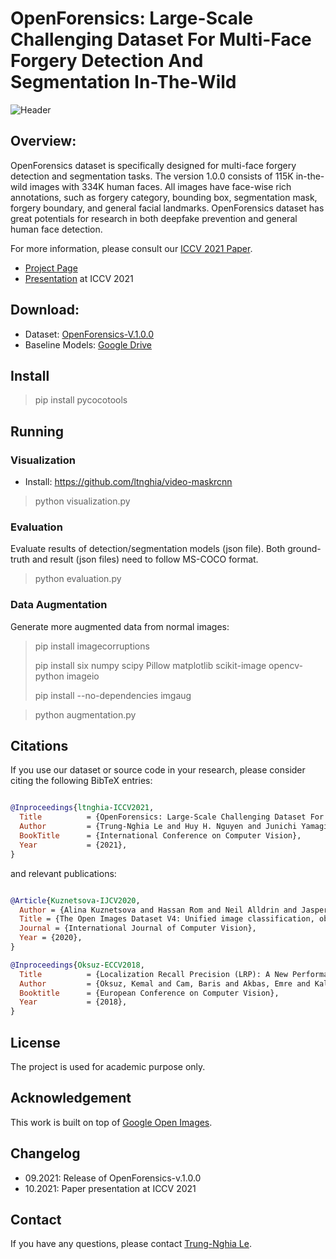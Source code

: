 # OpenForensics: Large-Scale Challenging Dataset For Multi-Face Forgery Detection And Segmentation In-The-Wild

![Header](images/teaser.jpg)

## Overview:

OpenForensics dataset is specifically designed for multi-face forgery detection and segmentation tasks. 
The version 1.0.0 consists of 115K in-the-wild images with 334K human faces. 
All images have face-wise rich annotations, such as forgery category, bounding box, segmentation mask, 
forgery boundary, and general facial landmarks.
OpenForensics dataset has great potentials for research in both deepfake prevention and general human 
face detection.

For more information, please consult our [ICCV 2021 Paper](https://openaccess.thecvf.com/content/ICCV2021/html/Le_OpenForensics_Large-Scale_Challenging_Dataset_for_Multi-Face_Forgery_Detection_and_Segmentation_ICCV_2021_paper.html).

- [Project Page](https://sites.google.com/view/ltnghia/research/openforensics)
- [Presentation](https://www.youtube.com/watch?v=bO__OcpESuI) at ICCV 2021



## Download:

<!--- [Extended Version](https://arxiv.org/abs/2107.14480) -->

- Dataset: [OpenForensics-V.1.0.0](https://zenodo.org/record/5528418)
- Baseline Models: [Google Drive](https://drive.google.com/drive/folders/1RjHbark1MKihDtAN3HJovzBCi5PGPW6E?usp=sharing)

## Install

> pip install pycocotools

## Running
 
### Visualization

- Install: https://github.com/ltnghia/video-maskrcnn

> python visualization.py

### Evaluation

Evaluate results of detection/segmentation models (json file). Both ground-truth and result (json files) need to follow MS-COCO format.
> python evaluation.py

### Data Augmentation
Generate more augmented data from normal images:
> pip install imagecorruptions
> 
> pip install six numpy scipy Pillow matplotlib scikit-image opencv-python imageio 
> 
> pip install --no-dependencies imgaug

> python augmentation.py

## Citations

If you use our dataset or source code in your research, 
please consider citing the following BibTeX entries:

```BibTeX

@Inproceedings{ltnghia-ICCV2021,
  Title          = {OpenForensics: Large-Scale Challenging Dataset For Multi-Face Forgery Detection And Segmentation In-The-Wild},
  Author         = {Trung-Nghia Le and Huy H. Nguyen and Junichi Yamagishi and Isao Echizen},
  BookTitle      = {International Conference on Computer Vision},
  Year           = {2021}, 
}
```

and relevant publications:
```BibTeX

@Article{Kuznetsova-IJCV2020,
  Author = {Alina Kuznetsova and Hassan Rom and Neil Alldrin and Jasper Uijlings and Ivan Krasin and Jordi Pont-Tuset and Shahab Kamali and Stefan Popov and Matteo Malloci and Alexander Kolesnikov and Tom Duerig and Vittorio Ferrari},
  Title = {The Open Images Dataset V4: Unified image classification, object detection, and visual relationship detection at scale},
  Journal = {International Journal of Computer Vision},
  Year = {2020},
}

@Inproceedings{Oksuz-ECCV2018,
  Title          = {Localization Recall Precision (LRP): A New Performance Metric for Object Detection},
  Author         = {Oksuz, Kemal and Cam, Baris and Akbas, Emre and Kalkan, Sinan},
  Booktitle      = {European Conference on Computer Vision},
  Year           = {2018},
}

```

## License

The project is used for academic purpose only.


## Acknowledgement

This work is built on top of [Google Open Images](https://storage.googleapis.com/openimages/web/index.html).

## Changelog
- 09.2021: Release of OpenForensics-v.1.0.0
- 10.2021: Paper presentation at ICCV 2021

## Contact

If you have any questions, please contact [Trung-Nghia Le](https://sites.google.com/view/ltnghia).
